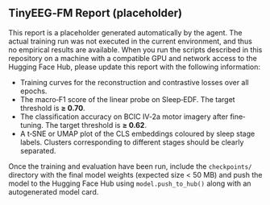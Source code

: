 ## TinyEEG‑FM Report (placeholder)

This report is a placeholder generated automatically by the agent.  The
actual training run was not executed in the current environment, and
thus no empirical results are available.  When you run the scripts
described in this repository on a machine with a compatible GPU and
network access to the Hugging Face Hub, please update this report
with the following information:

* Training curves for the reconstruction and contrastive losses over
  all epochs.
* The macro‑F1 score of the linear probe on Sleep‑EDF.  The target
  threshold is **≥ 0.70**.
* The classification accuracy on BCIC IV‑2a motor imagery after fine‑
  tuning.  The target threshold is **≥ 0.62**.
* A t‑SNE or UMAP plot of the CLS embeddings coloured by sleep stage
  labels.  Clusters corresponding to different stages should be
  clearly separated.

Once the training and evaluation have been run, include the
``checkpoints/`` directory with the final model weights (expected size
< 50 MB) and push the model to the Hugging Face Hub using
``model.push_to_hub()`` along with an autogenerated model card.